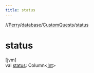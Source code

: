 ```yaml
---
title: status
---
```

//[Perry](../../../index.html)/[database](../index.html)/[CustomQuests](index.html)/[status](status.html)



# status



[jvm]\
val [status](status.html): Column<[Int](https://kotlinlang.org/api/latest/jvm/stdlib/kotlin/-int/index.html)>




